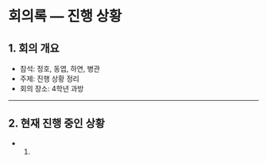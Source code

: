 # 회의록 — 진행 상황

## 1. 회의 개요
- 참석: 정호, 동엽, 하연, 병관  
- 주제: 진행 상황 정리
- 회의 장소: 4학년 과방

---

## 2. 현재 진행 중인 상황
- 1. 
